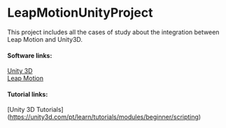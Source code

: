 # LeapMotionUnityProject

This project includes all the cases of study about the integration between Leap Motion and Unity3D.

#### Software links:
[Unity 3D](https://unity3d.com/pt)   
[Leap Motion](https://www.leapmotion.com/)

#### Tutorial links:
[Unity 3D Tutorials] (https://unity3d.com/pt/learn/tutorials/modules/beginner/scripting) 
